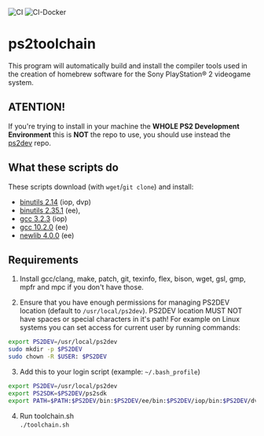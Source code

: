 ![CI](https://github.com/ps2dev/ps2toolchain/workflows/CI/badge.svg)
![CI-Docker](https://github.com/ps2dev/ps2toolchain/workflows/CI-Docker/badge.svg)

# ps2toolchain

This program will automatically build and install the compiler tools used in the creation of homebrew software for the Sony PlayStation® 2 videogame system.

## **ATENTION!**

If you're trying to install in your machine the **WHOLE PS2 Development Environment** this is **NOT** the repo to use, you should use instead the [ps2dev](https://github.com/ps2dev/ps2dev "ps2dev") repo.

## What these scripts do

These scripts download (with `wget`/`git clone`) and install:
- [binutils 2.14](http://www.gnu.org/software/binutils/ "binutils") (iop, dvp)
- [binutils 2.35.1](http://www.gnu.org/software/binutils/ "binutils") (ee), 
- [gcc 3.2.3](https://gcc.gnu.org/ "gcc") (iop)
- [gcc 10.2.0](https://gcc.gnu.org/ "gcc") (ee)
- [newlib 4.0.0](https://sourceware.org/newlib/ "newlib") (ee)

## Requirements

1. Install gcc/clang, make, patch, git, texinfo, flex, bison, wget, gsl, gmp, mpfr and mpc if you don't have those.

2. Ensure that you have enough permissions for managing PS2DEV location (default to `/usr/local/ps2dev`). PS2DEV location MUST NOT have spaces or special characters in it's path! For example on Linux systems you can set access for current user by running commands:
```bash
export PS2DEV=/usr/local/ps2dev
sudo mkdir -p $PS2DEV
sudo chown -R $USER: $PS2DEV
```

3. Add this to your login script (example: `~/.bash_profile`)  
```bash
export PS2DEV=/usr/local/ps2dev
export PS2SDK=$PS2DEV/ps2sdk
export PATH=$PATH:$PS2DEV/bin:$PS2DEV/ee/bin:$PS2DEV/iop/bin:$PS2DEV/dvp/bin:$PS2SDK/bin
```

4. Run toolchain.sh  
`./toolchain.sh`
